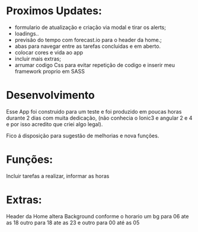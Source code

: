 # Proximos Updates:

- formulario de atualização e criação via modal e tirar os alerts;
- loadings..
- previsão do tempo com forecast.io para o header da home.;
- abas para navegar entre as tarefas concluidas e em aberto.
- colocar cores e vida ao app
- incluir mais extras;
- arrumar codigo Css para evitar repetição de codigo e inserir meu framework proprio em SASS

# Desenvolvimento
Esse App foi construido para um teste e foi produzido em poucas horas durante 2 dias com muita dedicação, (não conhecia o Ionic3 e angular 2 e 4 e por isso acredito que criei algo legal).

Fico á disposição para sugestão de melhorias  e nova funções.


# Funções:

Incluir tarefas a realizar,
informar as horas


# Extras:

Header da Home altera Background conforme o horario um bg para 06 ate as 18 outro para 18 ate as 23 e outro para 00 até as 05


